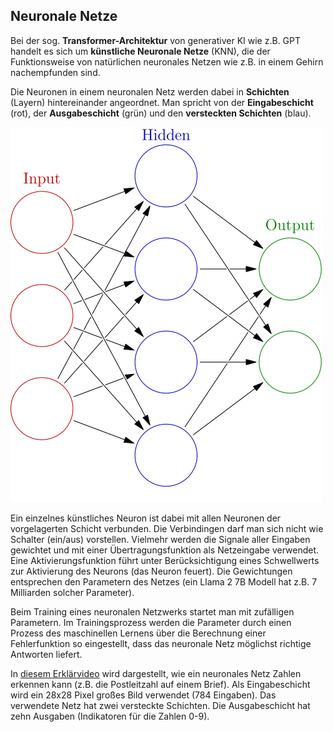 ## Neuronale Netze

Bei der sog. **Transformer-Architektur** von generativer KI wie z.B. GPT handelt es sich um **künstliche Neuronale Netze** (KNN), die der Funktionsweise von natürlichen neuronales Netzen wie z.B. in einem Gehirn nachempfunden sind.

Die Neuronen in einem neuronalen Netz werden dabei in **Schichten** (Layern) hintereinander angeordnet. Man spricht von der **Eingabeschicht** (rot), der **Ausgabeschicht** (grün) und den **versteckten Schichten** (blau).

![](images/neural-network.png "By Glosser.ca - Own work, Derivative of File:Artificial neural network.svg, CC BY-SA 3.0, https://commons.wikimedia.org/w/index.php?curid=24913461")

Ein einzelnes künstliches Neuron ist dabei mit allen Neuronen der vorgelagerten Schicht verbunden. Die Verbindingen darf man sich nicht wie Schalter (ein/aus) vorstellen. Vielmehr werden die Signale aller Eingaben gewichtet und mit einer Übertragungsfunktion als Netzeingabe verwendet. Eine Aktivierungsfunktion führt unter Berücksichtigung eines Schwellwerts zur Aktivierung des Neurons (das Neuron feuert). Die Gewichtungen entsprechen den Parametern des Netzes (ein Llama 2 7B Modell hat z.B. 7 Milliarden solcher Parameter).

Beim Training eines neuronalen Netzwerks startet man mit zufälligen Parametern. Im Trainingsprozess werden die Parameter durch einen Prozess des maschinellen Lernens  über die Berechnung einer Fehlerfunktion so eingestellt, dass das neuronale Netz möglichst richtige Antworten liefert.

In [diesem Erklärvideo](https://www.youtube.com/watch?v=aircAruvnKk) wird dargestellt, wie ein neuronales Netz Zahlen erkennen kann (z.B. die Postleitzahl auf einem Brief). Als Eingabeschicht wird ein 28x28 Pixel großes Bild verwendet (784 Eingaben). Das verwendete Netz hat zwei versteckte Schichten. Die Ausgabeschicht hat zehn Ausgaben (Indikatoren für die Zahlen 0-9).
